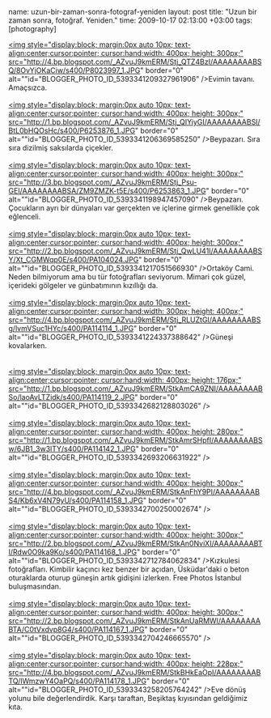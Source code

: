 name: uzun-bir-zaman-sonra-fotograf-yeniden
layout: post
title: "Uzun bir zaman sonra, fotoğraf. Yeniden."
time: 2009-10-17 02:13:00 +03:00
tags: [photography]

<a href="http://4.bp.blogspot.com/_AZvuJ9kmERM/Stj_QTZ4BzI/AAAAAAAABSQ/8OvYjOKaCiw/s1600-h/P8023997_1.JPG"><img style="display:block; margin:0px auto 10px; text-align:center;cursor:pointer; cursor:hand;width: 400px; height: 300px;" src="http://4.bp.blogspot.com/_AZvuJ9kmERM/Stj_QTZ4BzI/AAAAAAAABSQ/8OvYjOKaCiw/s400/P8023997_1.JPG" border="0" alt=""id="BLOGGER_PHOTO_ID_5393341209327961906" /></a>Evimin tavanı. Amaçsızca.<br /><br /><a href="http://1.bp.blogspot.com/_AZvuJ9kmERM/Stj_QIYiyGI/AAAAAAAABSI/BtL0bHQOsHc/s1600-h/P6253876_1.JPG"><img style="display:block; margin:0px auto 10px; text-align:center;cursor:pointer; cursor:hand;width: 400px; height: 300px;" src="http://1.bp.blogspot.com/_AZvuJ9kmERM/Stj_QIYiyGI/AAAAAAAABSI/BtL0bHQOsHc/s400/P6253876_1.JPG" border="0" alt=""id="BLOGGER_PHOTO_ID_5393341206369585250" /></a>Beypazarı. Sıra sıra dizilmiş saksılarda çiçekler.<br /><br /><a href="http://3.bp.blogspot.com/_AZvuJ9kmERM/Stj_Psu-GEI/AAAAAAAABSA/ZM9ZMZK-t5E/s1600-h/P6253863_1.JPG"><img style="display:block; margin:0px auto 10px; text-align:center;cursor:pointer; cursor:hand;width: 400px; height: 300px;" src="http://3.bp.blogspot.com/_AZvuJ9kmERM/Stj_Psu-GEI/AAAAAAAABSA/ZM9ZMZK-t5E/s400/P6253863_1.JPG" border="0" alt=""id="BLOGGER_PHOTO_ID_5393341198947457090" /></a>Beypazarı. Çocukların ayrı bir dünyaları var gerçekten ve içlerine girmek genellikle çok eğlenceli.<br /><br /><a href="http://2.bp.blogspot.com/_AZvuJ9kmERM/Stj_QwLU41I/AAAAAAAABSY/Xt_CGMWqp0E/s1600-h/PA104024.JPG"><img style="display:block; margin:0px auto 10px; text-align:center;cursor:pointer; cursor:hand;width: 400px; height: 300px;" src="http://2.bp.blogspot.com/_AZvuJ9kmERM/Stj_QwLU41I/AAAAAAAABSY/Xt_CGMWqp0E/s400/PA104024.JPG" border="0" alt=""id="BLOGGER_PHOTO_ID_5393341217051566930" /></a>Ortaköy Cami. Neden bilmiyorum ama bu tür fotoğrafları seviyorum. Mimari çok güzel, içerideki gölgeler ve günbatımının kızıllığı da.<br /><br /><a href="http://4.bp.blogspot.com/_AZvuJ9kmERM/Stj_RLUZtGI/AAAAAAAABSg/lvmVSuc1HYc/s1600-h/PA114114_1.JPG"><img style="display:block; margin:0px auto 10px; text-align:center;cursor:pointer; cursor:hand;width: 300px; height: 400px;" src="http://4.bp.blogspot.com/_AZvuJ9kmERM/Stj_RLUZtGI/AAAAAAAABSg/lvmVSuc1HYc/s400/PA114114_1.JPG" border="0" alt=""id="BLOGGER_PHOTO_ID_5393341224337388642" /></a>Güneşi kovalarken.<br /><br /><br /><a href="http://1.bp.blogspot.com/_AZvuJ9kmERM/StkAmCA9ZNI/AAAAAAAABSo/laoAvLTZidk/s1600-h/PA114119_2.JPG"><img style="display:block; margin:0px auto 10px; text-align:center;cursor:pointer; cursor:hand;width: 400px; height: 176px;" src="http://1.bp.blogspot.com/_AZvuJ9kmERM/StkAmCA9ZNI/AAAAAAAABSo/laoAvLTZidk/s400/PA114119_2.JPG" border="0" alt=""id="BLOGGER_PHOTO_ID_5393342682128803026" /></a><br /><br /><a href="http://1.bp.blogspot.com/_AZvuJ9kmERM/StkAmrSHpfI/AAAAAAAABSw/6JB1_3w3lTY/s1600-h/PA114142_1.JPG"><img style="display:block; margin:0px auto 10px; text-align:center;cursor:pointer; cursor:hand;width: 400px; height: 280px;" src="http://1.bp.blogspot.com/_AZvuJ9kmERM/StkAmrSHpfI/AAAAAAAABSw/6JB1_3w3lTY/s400/PA114142_1.JPG" border="0" alt=""id="BLOGGER_PHOTO_ID_5393342693206631922" /></a><br /><br /><a href="http://4.bp.blogspot.com/_AZvuJ9kmERM/StkAnFhY9PI/AAAAAAAABS4/Kb6xV4N79yU/s1600-h/PA114158_1.JPG"><img style="display:block; margin:0px auto 10px; text-align:center;cursor:pointer; cursor:hand;width: 400px; height: 300px;" src="http://4.bp.blogspot.com/_AZvuJ9kmERM/StkAnFhY9PI/AAAAAAAABS4/Kb6xV4N79yU/s400/PA114158_1.JPG" border="0" alt=""id="BLOGGER_PHOTO_ID_5393342700250002674" /></a><br /><br /><a href="http://2.bp.blogspot.com/_AZvuJ9kmERM/StkAn0NviXI/AAAAAAAABTI/Rdw0O9ka9Ko/s1600-h/PA114168_1.JPG"><img style="display:block; margin:0px auto 10px; text-align:center;cursor:pointer; cursor:hand;width: 400px; height: 300px;" src="http://2.bp.blogspot.com/_AZvuJ9kmERM/StkAn0NviXI/AAAAAAAABTI/Rdw0O9ka9Ko/s400/PA114168_1.JPG" border="0" alt=""id="BLOGGER_PHOTO_ID_5393342712784062834" /></a>Kızkulesi fotoğrafları. Kimbilir kaçıncı kez benzer bir açıdan, Üsküdar'daki o beton oturaklarda oturup güneşin artık gidişini izlerken. Free Photos İstanbul buluşmasından.<br /><br /><a href="http://2.bp.blogspot.com/_AZvuJ9kmERM/StkAnUaRMWI/AAAAAAAABTA/C0tVxdvp8G4/s1600-h/PA114167_1.JPG"><img style="display:block; margin:0px auto 10px; text-align:center;cursor:pointer; cursor:hand;width: 400px; height: 300px;" src="http://2.bp.blogspot.com/_AZvuJ9kmERM/StkAnUaRMWI/AAAAAAAABTA/C0tVxdvp8G4/s400/PA114167_1.JPG" border="0" alt=""id="BLOGGER_PHOTO_ID_5393342704246665570" /></a><br /><br /><a href="http://4.bp.blogspot.com/_AZvuJ9kmERM/StkBHkEaOpI/AAAAAAAABTQ/lWmzwY4OaPQ/s1600-h/PA114178_1.JPG"><img style="display:block; margin:0px auto 10px; text-align:center;cursor:pointer; cursor:hand;width: 400px; height: 228px;" src="http://4.bp.blogspot.com/_AZvuJ9kmERM/StkBHkEaOpI/AAAAAAAABTQ/lWmzwY4OaPQ/s400/PA114178_1.JPG" border="0" alt=""id="BLOGGER_PHOTO_ID_5393343258205764242" /></a>Eve dönüş yolunu bile değerlendirdik. Karşı taraftan, Beşiktaş kıyısından geldiğimiz kıta.

